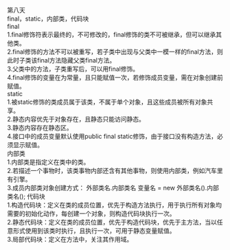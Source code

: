 第八天  
      final，static，内部类，代码块  
     final   	  
	  1.final修饰符表示最终的，不可修改的，final修饰的类不可被继承，但可以继承其他类。  
	  2.final修饰的方法不可以被重写，若子类中出现与父类中一模一样的final方法，则此时子类该final方法隐藏父类final方法。  
	  3.父类中的方法，子类重写后，可以用final修饰。  
	  4.final修饰的变量在为常量，且只能赋值一次，若修饰成员变量，需在对象创建前赋值。  
	 static  
      1.被static修饰的类成员属于该类，不属于单个对象，且这些成员被所有对象共享。  
      2.静态内容优先于对象存在，且静态只能访问静态。  
	  3.静态内容存在静态区。  
	  4.接口中的成员变量默认使用public final static修饰，由于接口没有构造方法，必须显示赋值。  
	 内部类  
	  1.内部类是指定义在类中的类。  
	  2.若描述一个事物时，该类事物内部还含有其他事物，则使用内部类，例如汽车里有引擎。  
	  3.成员内部类对象创建方式：  外部类名.内部类名  变量名 =  new 外部类名().内部类名();
	 代码块  
	  1.构造代码块：定义在类的成员位置，优先于构造方法执行，用于执行所有对象均需要的初始化动作，每创建一个对象，则构造代码块执行一次。  
	  2.静态代码块：定义在类的成员位置，优先于构造代码块，优先于主方法，当以任意形式使用到该类时执行，且执行一次，可用于静态变量赋值。  
	  3.局部代码块：定义在方法中，关注其作用域。  
   

